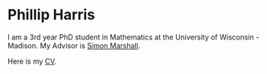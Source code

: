 # Phillip Harris 

I am a 3rd year PhD student in Mathematics at the University of Wisconsin - Madison. My Advisor is [Simon Marshall](https://people.math.wisc.edu/~marshall/). 

Here is my [CV](https://github.com/phillipharr1s/phillipharr1s.github.io/blob/master/docs/phillipharris-04-2022.pdf).
